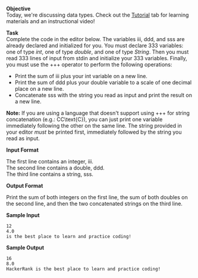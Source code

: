 
**Objective**   
Today, we're discussing data types. Check out the [Tutorial]("/challenges/30-data-types/tutorial") tab for learning materials and an instructional video!     

**Task**   
Complete the code in the editor below. The variables iii, ddd, and sss are already declared and initialized for you. You must declare 333 variables: one of type _int_, one of type _double_, and one of type _String_. Then you must read 333 lines of input from stdin and initialize your 333 variables. Finally, you must use the +++ operator to perform the following operations:
 
- Print the sum of iii plus your int variable on a new line. 
- Print the sum of ddd plus your double variable to a scale of one decimal place on a new line. 
- Concatenate sss with the string you read as input and print the result on a new line. 

**Note:** If you are using a language that doesn't support using +++ for string concatenation (e.g.: CC\text{C}), you can just print one variable immediately following the other on the same line. The string provided in your editor _must_ be printed first, immediately followed by the string you read as input.

**Input Format**

The first line contains an integer, iii.   
The second line contains a double, ddd.   
The third line contains a string, sss.

**Output Format**

Print the sum of both integers on the first line, the sum of both doubles on the second line, and then the two concatenated strings on the third line.

**Sample Input**


```
12
4.0
is the best place to learn and practice coding!
```

**Sample Output**


```
16
8.0
HackerRank is the best place to learn and practice coding!
```

